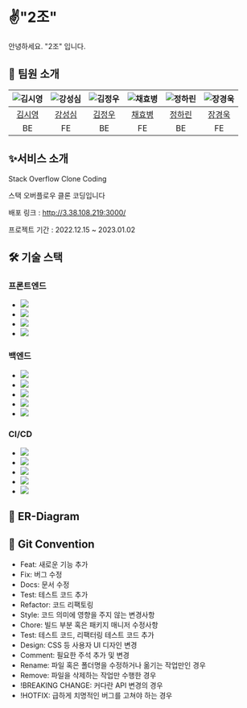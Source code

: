 # ✌️"2조"

안녕하세요. "2조" 입니다.

## 🙇 **팀원 소개**

| ![김시영](https://avatars.githubusercontent.com/u/107738517?v=4) | ![강성심](https://avatars.githubusercontent.com/u/111329273?v=4) | ![김정우](https://avatars.githubusercontent.com/u/110895459?v=4) | ![채효병](https://avatars.githubusercontent.com/u/107023090?v=4) | ![정하린](https://avatars.githubusercontent.com/u/76214729?v=4) | ![장경욱](https://avatars.githubusercontent.com/u/110460401?v=4) |
|:-------------------------------------------------------------:|:-------------------------------------------------------------:|:-------------------------------------------------------------:|:-------------------------------------------------------------:|:------------------------------------------------------------:|:-------------------------------------------------------------:|
|              [김시영](https://github.com/Ksiyeong)               |            [강성심](https://github.com/kangseong-sim)            |             [김정우](https://github.com/woojcoding)              |               [채효병](https://github.com/hyob12)                |              [정하린](https://github.com/harin95)               |              [장경욱](https://github.com/samsamgo)               |
|                              BE                               |                              FE                               |                              BE                               |                              FE                               |                              BE                              |                              FE                               |

## **✨서비스 소개**

Stack Overflow Clone Coding

스택 오버플로우 클론 코딩입니다

배포 링크 : http://3.38.108.219:3000/

프로젝트 기간 : 2022.12.15 ~ 2023.01.02

## **🛠️ 기술 스택**
### 프론트엔드
- <img src="https://img.shields.io/badge/React-61DAFB?style=for-the-badge&logo=React&logoColor=white">
- <img src="https://img.shields.io/badge/Redux Toolkit-764ABC?style=for-the-badge&logo=Redux&logoColor=white">
- <img src="https://img.shields.io/badge/Styled Component-DB7093?style=for-the-badge&logo=styled-components&logoColor=white">
- <img src="https://img.shields.io/badge/Axios-5A29E4?style=for-the-badge&logo=Axios&logoColor=white">

### 백엔드
- <img src="https://img.shields.io/badge/JAVA-007396?style=for-the-badge&logo=java&logoColor=white">
- <img src="https://img.shields.io/badge/Spring Boot-6DB33F?style=for-the-badge&logo=Spring Boot&logoColor=white">
- <img src="https://img.shields.io/badge/Spring Security-6DB33F?style=for-the-badge&logo=Spring Security&logoColor=white">
- <img src="https://img.shields.io/badge/Spring Data Jpa-6DB33F?style=for-the-badge">
- <img src="https://img.shields.io/badge/MySQL-4479A1?style=for-the-badge&logo=MySQL&logoColor=white">
### CI/CD
- <img src="https://img.shields.io/badge/Github-181717?style=for-the-badge&logo=Github&logoColor=white">
- <img src="https://img.shields.io/badge/Amazon EC2-FF9900?style=for-the-badge&logo=amazonec2&logoColor=white">
- <img src="https://img.shields.io/badge/Amazon S3-569A31?style=for-the-badge&logo=amazons3&logoColor=white">
- <img src="https://img.shields.io/badge/Amazon RDS-527FFF?style=for-the-badge&logo=amazonrds&logoColor=white">
- <img src="https://img.shields.io/badge/git-F05032?style=for-the-badge&logo=git&logoColor=white">

## **📘 ER-Diagram**

## **📙 Git Convention**
- Feat: 새로운 기능 추가
- Fix: 버그 수정
- Docs: 문서 수정
- Test: 테스트 코드 추가
- Refactor: 코드 리팩토링
- Style: 코드 의미에 영향을 주지 않는 변경사항
- Chore: 빌드 부분 혹은 패키지 매니저 수정사항
- Test: 테스트 코드, 리팩터링 테스트 코드 추가
- Design: CSS 등 사용자 UI 디자인 변경
- Comment: 필요한 주석 추가 및 변경
- Rename: 파일 혹은 폴더명을 수정하거나 옮기는 작업만인 경우
- Remove: 파일을 삭제하는 작업만 수행한 경우
- !BREAKING CHANGE: 커다란 API 변경의 경우
- !HOTFIX: 급하게 치명적인 버그를 고쳐야 하는 경우
